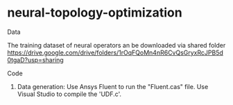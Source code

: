 # neural-topology-optimization

Data

The training dataset of neural operators an be downloaded via shared folder https://drive.google.com/drive/folders/1rOqFQoMn4nR6CvQsGryxRcJPB5d0tgaD?usp=sharing

Code
1. Data generation: Use Ansys Fluent to run the "Fluent.cas" file.
                    Use Visual Studio to compile the 'UDF.c'.
